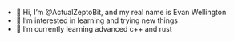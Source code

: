 - 👋 Hi, I’m @ActualZeptoBit, and my real name is Evan Wellington
- 👀 I’m interested in learning and trying new things
- 🌱 I’m currently learning advanced c++ and rust

<!---
ActualZeptoBit/ActualZeptoBit is a ✨ special ✨ repository because its `README.md` (this file) appears on your GitHub profile.
You can click the Preview link to take a look at your changes.
--->
